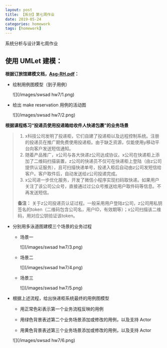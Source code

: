 ```yaml
---
layout: post
title: 【系分】第七周作业
date: 2019-05-24
categories: homework
tags: [homework]
---
```


系统分析与设计第七周作业

<!--more-->



## 使用 **UMLet** 建模：

**根据订旅馆建模文档，[Asg-RH.pdf](https://sysu-swsad.github.io/swad-guide/material/Asg_RH.pdf)：**

- 绘制用例图模型（到子用例）

  ![](/images/swsad hw7/1.png)



- 给出 make reservation 用例的活动图

  ![](/images/swsad hw7/2.png)



**根据课程练习“投递员使用投递箱给收件人快递包裹”的业务场景**

> 1. x科技公司发明了投递柜，它们自建了投递柜以及远程控制系统。注册的投递员在推广期免费使用投递柜。由于缺乏资源，仅能使用y移动平台向客户发送短信通知。
> 2. 随着产品推广，x公司与各大快递z公司达成协议。x公司在快递柜上添加了二维码扫描装置，z公司的快递员不仅可在快递柜上登陆（由z公司提供认证服务），且可扫描快递单号，投递入柜后自动由z公司发短信给客户。客户取件后，自动发送给z公司投递完成。
> 3. x公司进一步优化服务，开发了微信小程序实现扫码取快递。如果用户关注了该公司公众号，直接通过过公众号推送给用户取件码等信息。不再发送短信。
>
> **备注：** 关于z公司投递员认证过程。一般采用用户登陆z公司，z公司用私钥签名的token（二维码包含公司名，用户ID，有效期等）；x公司扫描该二维码，用对应公钥验证该token。



- 分别用多泳道图建模三个场景的业务过程

  - 场景一

    ![](/images/swsad hw7/3.png)

  - 场景二

    ![](/images/swsad hw7/4.png)

  - 场景三

    ![](/images/swsad hw7/5.png)



- 根据上述流程，给出快递柜系统最终的用例图模型

  - 用正常色彩表示第一个业务流程反映的用例

  - 用绿色背景表述第二个业务场景添加或修改的用例，以及支持 Actor

  - 用黄色背景表述第三个业务场景添加或修改的用例，以及支持 Actor

    
  
  ![](/images/swsad hw7/6.png)